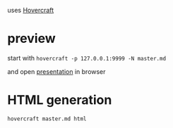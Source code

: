 
uses [Hovercraft](https://hovercraft.readthedocs.io/en/latest/index.html)


preview
=======

start with `hovercraft -p 127.0.0.1:9999 -N master.md`

and open [presentation](http://127.0.0.1:9999) in browser


HTML generation
===============

`hovercraft master.md html`

